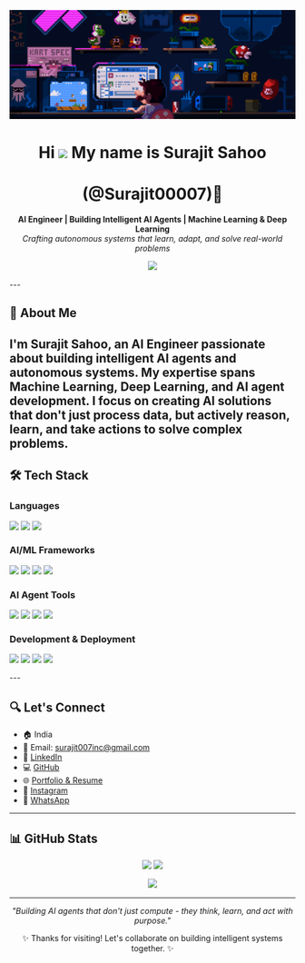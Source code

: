 ![Banner](https://github.com/sayantancodex/sayantancodex/blob/main/coder.gif)
<h1 align="center"> Hi <img src="https://raw.githubusercontent.com/MartinHeinz/MartinHeinz/master/wave.gif" width="30px"> My name is Surajit Sahoo</h1>

<h1 align="center">(@Surajit00007)👋</h1>

<p align="center">
  <b>AI Engineer | Building Intelligent AI Agents | Machine Learning & Deep Learning </b><br>
  <i>Crafting autonomous systems that learn, adapt, and solve real-world problems</i>
</p>
<p align="center">
  <img src="https://readme-typing-svg.herokuapp.com?font=Fira+Code&size=22&duration=3000&pause=1000&color=00F7FF&center=true&vCenter=true&width=1000&lines=AI+Engineer+%E2%9A%99%EF%B8%8F+Building+the+Future;Specialized+in+AI+Agents+%26+Autonomous+Systems;Machine+Learning+%7C+Deep+Learning+%7C+MLOps;Creating+Intelligence+that+Works"/>
</p>
---

## 🚀 About Me

I'm **Surajit Sahoo**, an **AI Engineer** passionate about building **intelligent AI agents** and autonomous systems. My expertise spans **Machine Learning**, **Deep Learning**, and **AI agent development**. I focus on creating AI solutions that don't just process data, but actively reason, learn, and take actions to solve complex problems.
---

## 🛠️ Tech Stack

### Languages
<p>
  <img src="https://img.shields.io/badge/Python-3670A0?style=for-the-badge&logo=python&logoColor=white"/>
  <img src="https://img.shields.io/badge/JavaScript-F7DF1E?style=for-the-badge&logo=javascript&logoColor=black"/>
  <img src="https://img.shields.io/badge/R-276DC3?style=for-the-badge&logo=r&logoColor=white"/>
</p>

### AI/ML Frameworks
<p>
  <img src="https://img.shields.io/badge/TensorFlow-FF6F00?style=for-the-badge&logo=TensorFlow&logoColor=white"/>
  <img src="https://img.shields.io/badge/PyTorch-EE4C2C?style=for-the-badge&logo=pytorch&logoColor=white"/>
  <img src="https://img.shields.io/badge/scikit--learn-F7931E?style=for-the-badge&logo=scikit-learn&logoColor=white"/>
  <img src="https://img.shields.io/badge/Keras-D00000?style=for-the-badge&logo=keras&logoColor=white"/>
</p>

### AI Agent Tools
<p>
  <img src="https://img.shields.io/badge/LangChain-Black?style=for-the-badge&logo=LangChain&logoColor=white"/>
  <img src="https://img.shields.io/badge/LangGraph-FF4B4B?style=for-the-badge"/>
  <img src="https://img.shields.io/badge/AutoGen-0078D4?style=for-the-badge"/>
  <img src="https://img.shields.io/badge/CrewAI-00C4CC?style=for-the-badge"/>
</p>

### Development & Deployment
<p>
  <img src="https://img.shields.io/badge/Docker-2496ED?style=for-the-badge&logo=docker&logoColor=white"/>
  <img src="https://img.shields.io/badge/MLflow-0194E2?style=for-the-badge&logo=mlflow&logoColor=white"/>
  <img src="https://img.shields.io/badge/FastAPI-009688?style=for-the-badge&logo=fastapi&logoColor=white"/>
  <img src="https://img.shields.io/badge/Streamlit-FF4B4B?style=for-the-badge&logo=streamlit&logoColor=white"/>
</p>
---

## 🔍 Let's Connect

- 🏠 India
- 📧 Email: surajit007inc@gmail.com
- 💼 [LinkedIn](https://www.linkedin.com/in/surajit-sahoo-084173335/)
- 💻 [GitHub](https://github.com/Surajit00007)
- 🌐 [Portfolio & Resume](https://surajitsahoo007.wordpress.com/resume/)
- 📸 [Instagram](https://www.instagram.com/surajit._007/)
- 💬 [WhatsApp](https://wa.me/qr/EP5FD5HPXI3DM1)

---

## 📊 GitHub Stats
<p align="center">
  <img src="https://github-readme-stats.vercel.app/api?username=Surajit00007&show_icons=true&theme=tokyonight" />
  <img src="https://streak-stats.demolab.com?user=Surajit00007&theme=tokyonight" />
</p>

<p align="center">
  <img src="https://github-profile-trophy.vercel.app/?username=Surajit00007&theme=tokyonight&no-frame=true&no-bg=true&margin-w=4" />
</p>

---
<p align="center">
<i>"Building AI agents that don't just compute - they think, learn, and act with purpose."</i>
</p>

<p align="center">
  ✨ Thanks for visiting! Let's collaborate on building intelligent systems together. ✨
</p>
